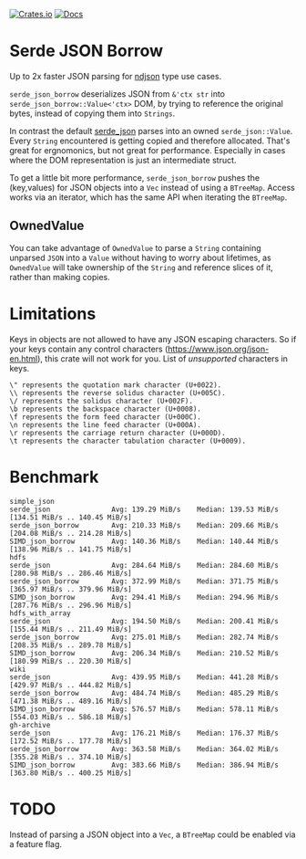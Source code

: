 [![Crates.io](https://img.shields.io/crates/v/serde_json_borrow.svg)](https://crates.io/crates/serde_json_borrow)
 [![Docs](https://docs.rs/serde_json_borrow/badge.svg)](https://docs.rs/crate/serde_json_borrow/)
 
# Serde JSON Borrow

Up to 2x faster JSON parsing for [ndjson](http://ndjson.org/) type use cases.

`serde_json_borrow` deserializes JSON from `&'ctx str` into `serde_json_borrow::Value<'ctx>` DOM, by trying to reference the original bytes, instead of copying them into `Strings`.

In contrast the default [serde_json](https://github.com/serde-rs/json) parses into an owned `serde_json::Value`. Every `String` encountered is getting copied and 
therefore allocated. That's great for ergnomonics, but not great for performance.
Especially in cases where the DOM representation is just an intermediate struct.

To get a little bit more performance, `serde_json_borrow` pushes the (key,values) for JSON objects into a `Vec` instead of using a `BTreeMap`. Access works via
an iterator, which has the same API when iterating the `BTreeMap`.

## OwnedValue
You can take advantage of `OwnedValue` to parse a `String` containing unparsed `JSON` into a `Value` without having to worry about lifetimes,
as `OwnedValue` will take ownership of the `String` and reference slices of it, rather than making copies.

# Limitations
Keys in objects are not allowed to have any JSON escaping characters. So if your keys contain any control characters (https://www.json.org/json-en.html), this crate will not work for you.
List of _unsupported_ characters in keys.

```
\" represents the quotation mark character (U+0022).
\\ represents the reverse solidus character (U+005C).
\/ represents the solidus character (U+002F).
\b represents the backspace character (U+0008).
\f represents the form feed character (U+000C).
\n represents the line feed character (U+000A).
\r represents the carriage return character (U+000D).
\t represents the character tabulation character (U+0009).
```

# Benchmark

```
simple_json
serde_json               Avg: 139.29 MiB/s    Median: 139.53 MiB/s    [134.51 MiB/s .. 140.45 MiB/s]    
serde_json_borrow        Avg: 210.33 MiB/s    Median: 209.66 MiB/s    [204.08 MiB/s .. 214.28 MiB/s]    
SIMD_json_borrow         Avg: 140.36 MiB/s    Median: 140.44 MiB/s    [138.96 MiB/s .. 141.75 MiB/s]    
hdfs
serde_json               Avg: 284.64 MiB/s    Median: 284.60 MiB/s    [280.98 MiB/s .. 286.46 MiB/s]    
serde_json_borrow        Avg: 372.99 MiB/s    Median: 371.75 MiB/s    [365.97 MiB/s .. 379.96 MiB/s]    
SIMD_json_borrow         Avg: 294.41 MiB/s    Median: 294.96 MiB/s    [287.76 MiB/s .. 296.96 MiB/s]    
hdfs_with_array
serde_json               Avg: 194.50 MiB/s    Median: 200.41 MiB/s    [155.44 MiB/s .. 211.49 MiB/s]    
serde_json_borrow        Avg: 275.01 MiB/s    Median: 282.74 MiB/s    [208.35 MiB/s .. 289.78 MiB/s]    
SIMD_json_borrow         Avg: 206.34 MiB/s    Median: 210.52 MiB/s    [180.99 MiB/s .. 220.30 MiB/s]    
wiki
serde_json               Avg: 439.95 MiB/s    Median: 441.28 MiB/s    [429.97 MiB/s .. 444.82 MiB/s]    
serde_json_borrow        Avg: 484.74 MiB/s    Median: 485.29 MiB/s    [471.38 MiB/s .. 489.16 MiB/s]    
SIMD_json_borrow         Avg: 576.57 MiB/s    Median: 578.11 MiB/s    [554.03 MiB/s .. 586.18 MiB/s]    
gh-archive
serde_json               Avg: 176.21 MiB/s    Median: 176.37 MiB/s    [172.52 MiB/s .. 177.78 MiB/s]    
serde_json_borrow        Avg: 363.58 MiB/s    Median: 364.02 MiB/s    [355.28 MiB/s .. 374.10 MiB/s]    
SIMD_json_borrow         Avg: 383.66 MiB/s    Median: 386.94 MiB/s    [363.80 MiB/s .. 400.25 MiB/s]    

```

# TODO 
Instead of parsing a JSON object into a `Vec`, a `BTreeMap` could be enabled via a feature flag.
